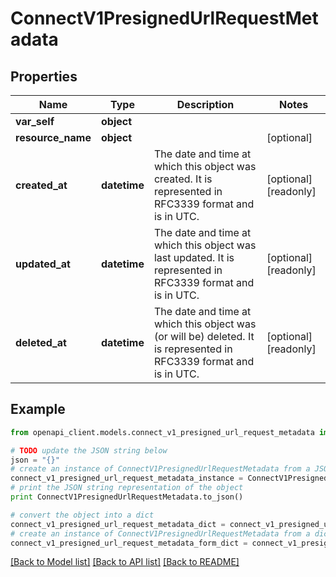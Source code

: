 # ConnectV1PresignedUrlRequestMetadata


## Properties
Name | Type | Description | Notes
------------ | ------------- | ------------- | -------------
**var_self** | **object** |  | 
**resource_name** | **object** |  | [optional] 
**created_at** | **datetime** | The date and time at which this object was created. It is represented in RFC3339 format and is in UTC. | [optional] [readonly] 
**updated_at** | **datetime** | The date and time at which this object was last updated. It is represented in RFC3339 format and is in UTC. | [optional] [readonly] 
**deleted_at** | **datetime** | The date and time at which this object was (or will be) deleted. It is represented in RFC3339 format and is in UTC. | [optional] [readonly] 

## Example

```python
from openapi_client.models.connect_v1_presigned_url_request_metadata import ConnectV1PresignedUrlRequestMetadata

# TODO update the JSON string below
json = "{}"
# create an instance of ConnectV1PresignedUrlRequestMetadata from a JSON string
connect_v1_presigned_url_request_metadata_instance = ConnectV1PresignedUrlRequestMetadata.from_json(json)
# print the JSON string representation of the object
print ConnectV1PresignedUrlRequestMetadata.to_json()

# convert the object into a dict
connect_v1_presigned_url_request_metadata_dict = connect_v1_presigned_url_request_metadata_instance.to_dict()
# create an instance of ConnectV1PresignedUrlRequestMetadata from a dict
connect_v1_presigned_url_request_metadata_form_dict = connect_v1_presigned_url_request_metadata.from_dict(connect_v1_presigned_url_request_metadata_dict)
```
[[Back to Model list]](../ccloud/README.md#documentation-for-models) [[Back to API list]](../ccloud/README.md#documentation-for-api-endpoints) [[Back to README]](../ccloud/README.md)


